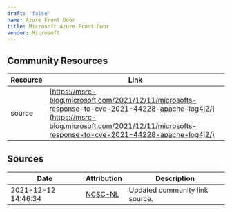 ```yaml
---
draft: 'false'
name: Azure Front Door
title: Microsoft Azure Front Door
vendor: Microsoft
---
```



## Community Resources
| Resource | Link |
| --- | --- |
| source | [https://msrc-blog.microsoft.com/2021/12/11/microsofts-response-to-cve-2021-44228-apache-log4j2/](https://msrc-blog.microsoft.com/2021/12/11/microsofts-response-to-cve-2021-44228-apache-log4j2/) |


## Sources
| Date | Attribution | Description |
| --- | --- | --- |
| 2021-12-12 14:46:34 | [NCSC-NL](https://github.com/NCSC-NL/log4shell/blob/main/software/README.md) | Updated community link source.  |
